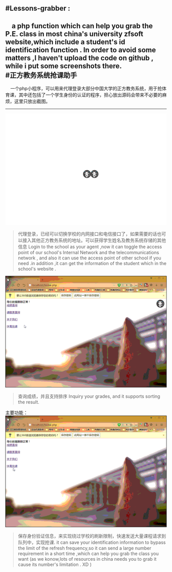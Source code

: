 #Lessons-grabber :
---
&nbsp;&nbsp;&nbsp;&nbsp;a php function which can help you grab the P.E. class in most china's university zfsoft website,which include a student's id identification function . In order to avoid some matters ,I haven't upload the code on github , while i put some screenshots there. 	
#正方教务系统抢课助手
---
&nbsp;&nbsp;&nbsp;&nbsp;一个php小程序，可以用来代理登录大部分中国大学的正方教务系统，用于抢体育课，其中还包括了一个学生身份的认证的程序，担心放出源码会带来不必要的麻烦，这里只放出截图。

---
![login][1]

>代理登录，已经可以切换学校的内网接口和电信接口了，如果需要的话也可以接入其他正方教务系统的地址。可以获得学生姓名及教务系统存储的其他信息
>Login to the school as your agent ,now  it can toggle the access point of our  school's Internal Network and the telecommunications network , and also it can use the access point of other school if you need .in addition ,it can get the information of the student which in the school's website . 


![check-score][2]

>查询成绩，并且支持排序
>Inquiry your grades, and it supports sorting the result.

主要功能：
![get-PE][3]

>保存身份验证信息，来实现绕过学校的刷新限制，快速发送大量课程请求到队列中，实现抢课.
>it can save your identification information to bypass the limit of the refresh frequency,so it can send  a large number requirement  in a short time ,which can help you grab the class you want (as we konow,lots of resources in china needs you to grab it cause its number's limitation . XD )

  [1]: login.gif
  [2]: checkscore.gif
  [3]: getPE.gif